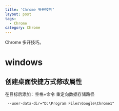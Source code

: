 ```yaml
---
title: 'Chrome 多开技巧'
layout: post
tags:
  - Chrome 
category: Chrome 
---
```

Chrome 多开技巧。

<!--more-->

# windows

## 创建桌面快捷方式修改属性
在目标后添加：空格+命令
重定向数据存储路径
```
 --user-data-dir="D:\Program Files\Google\Chrome1"
```


